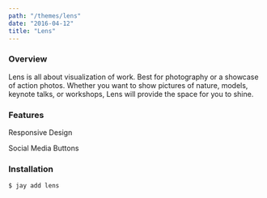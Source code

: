 ```yaml
---
path: "/themes/lens"
date: "2016-04-12"
title: "Lens"
---
```


### Overview
Lens is all about visualization of work. Best for photography or a showcase of action
photos. Whether you want to show pictures of nature, models, keynote talks, or workshops,
Lens will provide the space for you to shine.

### Features
Responsive Design

Social Media Buttons

### Installation
`$ jay add lens`
